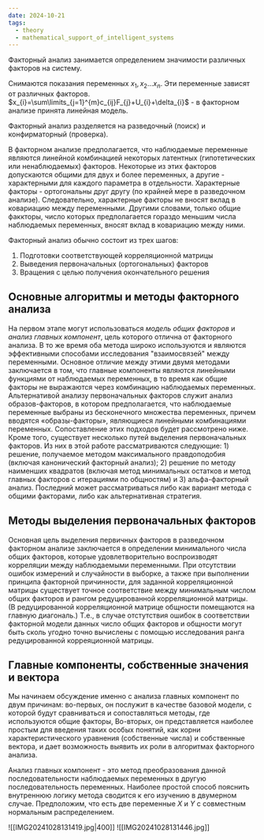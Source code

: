 ```yaml
---
date: 2024-10-21
tags:
  - theory
  - mathematical_support_of_intelligent_systems
---
```

Факторный анализ занимается определением значимости различных факторов на систему.

Снимаются показания переменных $x_{1},x_{2}\dots x_{n}$. Эти переменные зависят от различных факторов. $x_{i}=\sum\limits_{j=1}^{m}c_{ij}F_{j}+U_{i}+\delta_{i}$ - в факторном анализе принята линейная модель.

Факторный анализ разделяется на разведочный (поиск) и конфирматорный (проверка).

В факторном анализе предполагается, что наблюдаемые переменные являются линейной комбинацией некоторых латентных (гипотетических или ненаблюдаемых) факторов. Некоторые из этих факторов допускаются общими для двух и более переменных, а другие - характерными для каждого параметра в отдельности. Характерные факторы - ортогональны друг другу (по крайней мере в разведочном анализе). Следовательно, характерные факторы не вносят вклад в ковариацию между переменными. Другими словами, только общие факкторы, число которых предполагается гораздо меньшим числа наблюдаемых переменных, вносят вклад в ковариацию между ними.

Факторный анализ обычно состоит из трех шагов:
1. Подготовки соответствующей корреляционной матрицы
2. Выведения первоначальных (ортогональных) факторов
3. Вращения с целью получения окончательного решения

## Основные алгоритмы и методы факторного анализа
На первом этапе могут использоваться *модель общих факторов* и *анализ главных компонент*, цель которого отлична от факторного анализа. В то же время оба метода широко используются и являются эффективными способами исследования "взаимосвязей" между переменными. Основное отличие между этими двумя методами заключается в том, что главные компоненты являются линейными функциями от наблюдаемых переменных, в то время как общие факторы не выражаются через комбинацию наблюдаемых переменных. Альтернативой анализу первоначальных факторов служит анализ образов-факторов, в котором предполагается, что наблюдаемые переменные выбраны из бесконечного множества переменных, причем вводятся «образы-факторы», являющиеся линейными комбинациями переменных. Сопоставление этих подходов будет рассмотрено ниже. Кроме того, существует несколько путей выделения первоначальных факторов. Из них в этой работе рассматриваются следующие: 1) решение, получаемое методом максимального правдоподобия (включая канонический факторный анализ); 2) решение по методу наименших квадратов (включая метод минимальных остатков и метод главных факторов с итерациями по общностям) и 3) альфа-факторный анализ. Последний может рассматриваться либо как вариант метода с общими факторами, либо как альтернативная стратегия.

## Методы выделения первоначальных факторов
Основная цель выделения первичных факторов в разведочном факторном анализе заключается в определении минимального числа общих факторов, которые удовлетворительно воспроизводят корреляции между наблюдаемыми переменными. При отсутствии ошибок измерений и случайности в выборке, а также при выполнении принципа факторной причинности, для заданной корреляционной матрицы существует точное соответствие между минимальным числом общих факторов и рангом редуцированной корреляционной матрицы. (В редуцированной корреляционной матрице общности помещаются на главную диагональ.) Т.е., в случае отстутствия ошибок в соответствии факторной модели данных число общих факторов и общности могут быть сколь угодно точно вычислены с помощью исследования ранга редуцированной корреяционной матрицы.

## Главные компоненты, собственные значения и вектора
Мы начинаем обсуждение именно с анализа главных компонент по двум причинам: во-первых, он послужит в качестве базовой модели, с которой будут сравниваться и сопоставляться методы, где используются общие факторы, Во-вторых, он представляется наиболее простым для введения таких особых понятий, как корни характеристического уравнения (собственные числа) и собственные вектора, и дает возможность выявить их роли в алгоритмах факторного анализа.

Анализ главных компонент - это метод преобразования данной последовательности наблюдаемых переменных в другую последовательность переменных. Наиболее простой способ пояснить внутреннюю логику метода сводится к его изучению в двумерном случае. Предположим, что есть две переменные $X$ и $Y$ с совместным нормальным распределением.

![[IMG20241028131419.jpg|400]]
![[IMG20241028131446.jpg]]
